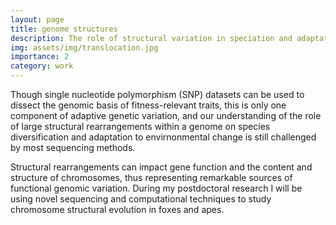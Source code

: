 ```yaml
---
layout: page
title: genome structures
description: The role of structural variation in speciation and adaptation
img: assets/img/translocation.jpg
importance: 2
category: work
---
```


Though single nucleotide polymorphism (SNP) datasets can be used to dissect the genomic basis of fitness-relevant traits, this is only one component of adaptive genetic variation, and our understanding of the role of large structural rearrangements within a genome on species diversification and adaptation to envirnonmental change is still challenged by most sequencing methods. 

Structural rearrangements can impact gene function and the content and structure of chromosomes, thus representing remarkable sources of functional genomic variation. During my postdoctoral research I will be using novel sequencing and computational techniques to study chromosome structural evolution in foxes and apes. 

  